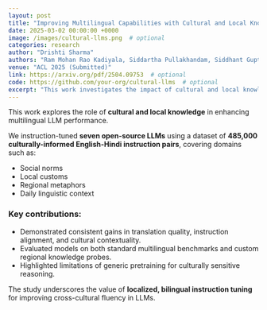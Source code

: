 ```yaml
---
layout: post
title: "Improving Multilingual Capabilities with Cultural and Local Knowledge in LLMs"
date: 2025-03-02 00:00:00 +0000
image: /images/cultural-llms.png  # optional
categories: research
author: "Drishti Sharma"
authors: "Ram Mohan Rao Kadiyala, Siddartha Pullakhandam, Siddhant Gupta, <strong>Drishti Sharma</strong>, Jebish Purbey, Kanwal Mehreen, Muhammad Arham, Hamza Farooq"
venue: "ACL 2025 (Submitted)"
link: https://arxiv.org/pdf/2504.09753  # optional
code: https://github.com/your-org/cultural-llms  # optional
excerpt: "This work investigates the impact of cultural and local knowledge on improving multilingual LLM performance by instruction-tuning seven open-source models using a dataset of 485,000 culturally-informed English-Hindi instruction pairs spanning social norms, local customs, regional metaphors, and daily linguistic context. The study demonstrates consistent improvements in translation quality, instruction alignment, and cultural contextuality, with evaluations conducted on both standard multilingual benchmarks and custom regional knowledge probes. It also highlights the shortcomings of generic pretraining in handling culturally sensitive reasoning, emphasizing the value of localized, bilingual instruction tuning in enhancing cross-cultural fluency in language models."
---
```


This work explores the role of **cultural and local knowledge** in enhancing multilingual LLM performance.

We instruction-tuned **seven open-source LLMs** using a dataset of **485,000 culturally-informed English-Hindi instruction pairs**, covering domains such as:

- Social norms  
- Local customs  
- Regional metaphors  
- Daily linguistic context

### Key contributions:

- Demonstrated consistent gains in translation quality, instruction alignment, and cultural contextuality.
- Evaluated models on both standard multilingual benchmarks and custom regional knowledge probes.
- Highlighted limitations of generic pretraining for culturally sensitive reasoning.

The study underscores the value of **localized, bilingual instruction tuning** for improving cross-cultural fluency in LLMs.

